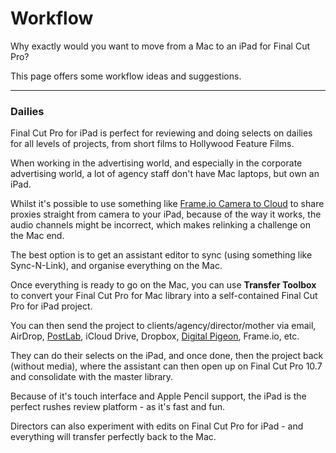 # Workflow

Why exactly would you want to move from a Mac to an iPad for Final Cut Pro?

This page offers some workflow ideas and suggestions.

---

### Dailies

Final Cut Pro for iPad is perfect for reviewing and doing selects on dailies for all levels of projects, from short films to Hollywood Feature Films.

When working in the advertising world, and especially in the corporate advertising world, a lot of agency staff don't have Mac laptops, but own an iPad.

Whilst it's possible to use something like [Frame.io Camera to Cloud](https://frame.io/c2c) to share proxies straight from camera to your iPad, because of the way it works, the audio channels might be incorrect, which makes relinking a challenge on the Mac end.

The best option is to get an assistant editor to sync (using something like Sync-N-Link), and organise everything on the Mac.

Once everything is ready to go on the Mac, you can use **Transfer Toolbox** to convert your Final Cut Pro for Mac library into a self-contained Final Cut Pro for iPad project.

You can then send the project to clients/agency/director/mother via email, AirDrop, [PostLab](https://hedge.video/postlab/), iCloud Drive, Dropbox, [Digital Pigeon](https://digitalpigeon.com), Frame.io, etc.

They can do their selects on the iPad, and once done, then the project back (without media), where the assistant can then open up on Final Cut Pro 10.7 and consolidate with the master library.

Because of it's touch interface and Apple Pencil support, the iPad is the perfect rushes review platform - as it's fast and fun.

Directors can also experiment with edits on Final Cut Pro for iPad - and everything will transfer perfectly back to the Mac.